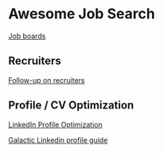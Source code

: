 # Awesome Job Search

[Job boards](https://github.com/emredurukn/awesome-job-boards)

## Recruiters
[Follow-up on recruiters](https://resumeworded.com/networking-email-templates/follow-up-email-templates/follow-up-with-a-recruiter-email#jump_to_sample_email_template)

## Profile / CV Optimization
[LinkedIn Profile Optimization](https://resumeworded.com/linkedin-review/optimize-linkedin-profile)

[Galactic Linkedin profile guide](https://github.com/GuidoPenta/galactic-linkedin-profile-guide)
